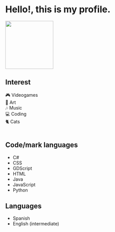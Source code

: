 # Hello!, this is my profile.
<img src="https://c.tenor.com/j3cVEPj4bzkAAAAC/cat-typing.gif" height="150px" widht="150px">

## Interest
:video_game: Videogames <br> 
:art: Art <br>
:notes: Music <br>
:computer: Coding <br>
:cat2: Cats <br><br>

## Code/mark languages
- C#
- CSS
- GDScript
- HTML
- Java
- JavaScript
- Python

## Languages
- Spanish
- English (intermediate)
